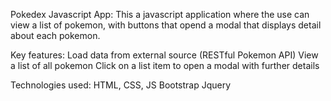 Pokedex Javascript App:
This a javascript application where the use can view a list of pokemon, with buttons that opend a modal that displays detail about each pokemon.

Key features:
Load data from external source (RESTful Pokemon API)
View a list of all pokemon
Click on a list item to open a modal with further details

Technologies used:
HTML, CSS, JS
Bootstrap
Jquery